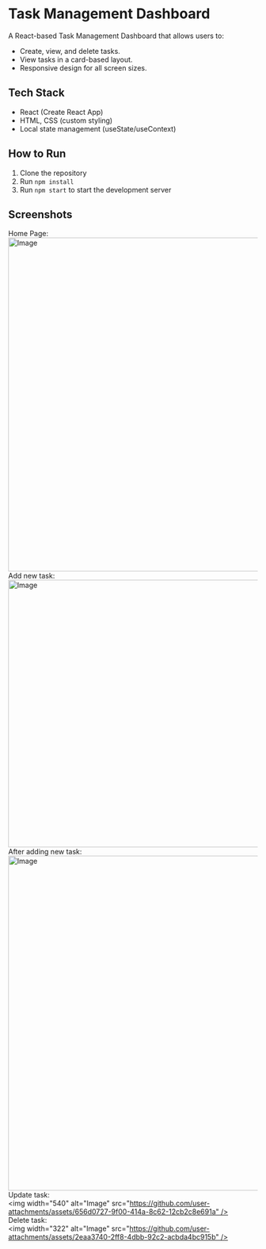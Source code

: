 # Task Management Dashboard

A React-based Task Management Dashboard that allows users to:
- Create, view, and delete tasks.
- View tasks in a card-based layout.
- Responsive design for all screen sizes.

## Tech Stack
- React (Create React App)
- HTML, CSS (custom styling)
- Local state management (useState/useContext)

## How to Run
1. Clone the repository
2. Run `npm install`
3. Run `npm start` to start the development server

## Screenshots
Home Page: <br>
<img width="674" alt="Image" src="https://github.com/user-attachments/assets/fe7f4e82-747a-441c-a7af-1e147cdee388" /> <br>
Add new task:<br>
<img width="540" alt="Image" src="https://github.com/user-attachments/assets/92bd8a8e-e629-4e92-a547-2160c3a46b25" /><br>
After adding new task:<br>
<img width="676" alt="Image" src="https://github.com/user-attachments/assets/7ce7b399-9129-425d-b079-9de177af1283" /><br>
Update task:<br>
<img width="540" alt="Image" src="https://github.com/user-attachments/assets/656d0727-9f00-414a-8c62-12cb2c8e691a" /><br>
Delete task:<br>
<img width="322" alt="Image" src="https://github.com/user-attachments/assets/2eaa3740-2ff8-4dbb-92c2-acbda4bc915b" /><br>
